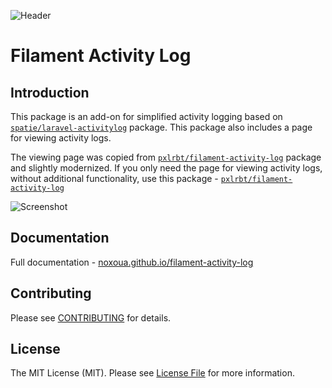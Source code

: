 <div class="filament-hidden">

![Header](https://raw.githubusercontent.com/noxoua/filament-activity-log/main/docs/assets/images/header.png)

# Filament Activity Log

</div>

## Introduction

This package is an add-on for simplified activity logging based on [`spatie/laravel-activitylog`](https://github.com/spatie/laravel-activitylog) package. This package also includes a page for viewing activity logs.

The viewing page was copied from [`pxlrbt/filament-activity-log`](https://filamentphp.com/plugins/pxlrbt-activity-log) package and slightly modernized. If you only need the page for viewing activity logs, without additional functionality, use this package - [`pxlrbt/filament-activity-log`](https://filamentphp.com/plugins/pxlrbt-activity-log)


<div class="filament-hidden">

![Screenshot](https://raw.githubusercontent.com/noxoua/filament-activity-log/main/docs/assets/images/screenshot.png)

</div>

## Documentation

Full documentation - [noxoua.github.io/filament-activity-log](https://noxoua.github.io/filament-activity-log/)


<div class="filament-hidden">

## Contributing

Please see [CONTRIBUTING](https://raw.githubusercontent.com/noxoua/filament-activity-log/main/.github/CONTRIBUTING.md) for details.

## License

The MIT License (MIT). Please see [License File](LICENSE.md) for more information.

<div>
